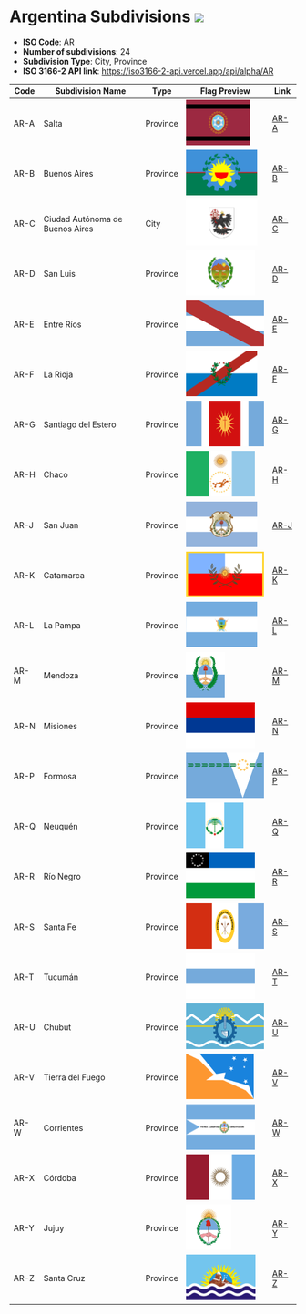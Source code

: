 # Argentina Subdivisions ![](https://flagcdn.com/h40/ar.png)

- **ISO Code**: AR
- **Number of subdivisions**: 24
- **Subdivision Type**: City, Province
- **ISO 3166-2 API link**: https://iso3166-2-api.vercel.app/api/alpha/AR

| Code  | Subdivision Name         | Type | Flag Preview | Link |
|-------|--------------------------|--------------| -------------- |----------|
| AR-A | Salta | Province | <img src='https://raw.githubusercontent.com/amckenna41/iso3166-flag-icons/main/iso3166-2-icons/AR/AR-A.svg' height='80'> | [AR-A](https://github.com/amckenna41/iso3166-flag-icons/blob/main/iso3166-2-icons/AR/AR-A.svg) |
| AR-B | Buenos Aires | Province | <img src='https://raw.githubusercontent.com/amckenna41/iso3166-flag-icons/main/iso3166-2-icons/AR/AR-B.svg' height='80'> | [AR-B](https://github.com/amckenna41/iso3166-flag-icons/blob/main/iso3166-2-icons/AR/AR-B.svg) |
| AR-C | Ciudad Autónoma de Buenos Aires | City | <img src='https://raw.githubusercontent.com/amckenna41/iso3166-flag-icons/main/iso3166-2-icons/AR/AR-C.svg' height='80'> | [AR-C](https://github.com/amckenna41/iso3166-flag-icons/blob/main/iso3166-2-icons/AR/AR-C.svg) |
| AR-D | San Luis | Province | <img src='https://raw.githubusercontent.com/amckenna41/iso3166-flag-icons/main/iso3166-2-icons/AR/AR-D.svg' height='80'> | [AR-D](https://github.com/amckenna41/iso3166-flag-icons/blob/main/iso3166-2-icons/AR/AR-D.svg) |
| AR-E | Entre Ríos | Province | <img src='https://raw.githubusercontent.com/amckenna41/iso3166-flag-icons/main/iso3166-2-icons/AR/AR-E.svg' height='80'> | [AR-E](https://github.com/amckenna41/iso3166-flag-icons/blob/main/iso3166-2-icons/AR/AR-E.svg) |
| AR-F | La Rioja | Province | <img src='https://raw.githubusercontent.com/amckenna41/iso3166-flag-icons/main/iso3166-2-icons/AR/AR-F.svg' height='80'> | [AR-F](https://github.com/amckenna41/iso3166-flag-icons/blob/main/iso3166-2-icons/AR/AR-F.svg) |
| AR-G | Santiago del Estero | Province | <img src='https://raw.githubusercontent.com/amckenna41/iso3166-flag-icons/main/iso3166-2-icons/AR/AR-G.svg' height='80'> | [AR-G](https://github.com/amckenna41/iso3166-flag-icons/blob/main/iso3166-2-icons/AR/AR-G.svg) |
| AR-H | Chaco | Province | <img src='https://raw.githubusercontent.com/amckenna41/iso3166-flag-icons/main/iso3166-2-icons/AR/AR-H.svg' height='80'> | [AR-H](https://github.com/amckenna41/iso3166-flag-icons/blob/main/iso3166-2-icons/AR/AR-H.svg) |
| AR-J | San Juan | Province | <img src='https://raw.githubusercontent.com/amckenna41/iso3166-flag-icons/main/iso3166-2-icons/AR/AR-J.svg' height='80'> | [AR-J](https://github.com/amckenna41/iso3166-flag-icons/blob/main/iso3166-2-icons/AR/AR-J.svg) |
| AR-K | Catamarca | Province | <img src='https://raw.githubusercontent.com/amckenna41/iso3166-flag-icons/main/iso3166-2-icons/AR/AR-K.svg' height='80'> | [AR-K](https://github.com/amckenna41/iso3166-flag-icons/blob/main/iso3166-2-icons/AR/AR-K.svg) |
| AR-L | La Pampa | Province | <img src='https://raw.githubusercontent.com/amckenna41/iso3166-flag-icons/main/iso3166-2-icons/AR/AR-L.svg' height='80'> | [AR-L](https://github.com/amckenna41/iso3166-flag-icons/blob/main/iso3166-2-icons/AR/AR-L.svg) |
| AR-M | Mendoza | Province | <img src='https://raw.githubusercontent.com/amckenna41/iso3166-flag-icons/main/iso3166-2-icons/AR/AR-M.svg' height='80'> | [AR-M](https://github.com/amckenna41/iso3166-flag-icons/blob/main/iso3166-2-icons/AR/AR-M.svg) |
| AR-N | Misiones | Province | <img src='https://raw.githubusercontent.com/amckenna41/iso3166-flag-icons/main/iso3166-2-icons/AR/AR-N.svg' height='80'> | [AR-N](https://github.com/amckenna41/iso3166-flag-icons/blob/main/iso3166-2-icons/AR/AR-N.svg) |
| AR-P | Formosa | Province | <img src='https://raw.githubusercontent.com/amckenna41/iso3166-flag-icons/main/iso3166-2-icons/AR/AR-P.svg' height='80'> | [AR-P](https://github.com/amckenna41/iso3166-flag-icons/blob/main/iso3166-2-icons/AR/AR-P.svg) |
| AR-Q | Neuquén | Province | <img src='https://raw.githubusercontent.com/amckenna41/iso3166-flag-icons/main/iso3166-2-icons/AR/AR-Q.svg' height='80'> | [AR-Q](https://github.com/amckenna41/iso3166-flag-icons/blob/main/iso3166-2-icons/AR/AR-Q.svg) |
| AR-R | Río Negro | Province | <img src='https://raw.githubusercontent.com/amckenna41/iso3166-flag-icons/main/iso3166-2-icons/AR/AR-R.svg' height='80'> | [AR-R](https://github.com/amckenna41/iso3166-flag-icons/blob/main/iso3166-2-icons/AR/AR-R.svg) |
| AR-S | Santa Fe | Province | <img src='https://raw.githubusercontent.com/amckenna41/iso3166-flag-icons/main/iso3166-2-icons/AR/AR-S.svg' height='80'> | [AR-S](https://github.com/amckenna41/iso3166-flag-icons/blob/main/iso3166-2-icons/AR/AR-S.svg) |
| AR-T | Tucumán | Province | <img src='https://raw.githubusercontent.com/amckenna41/iso3166-flag-icons/main/iso3166-2-icons/AR/AR-T.svg' height='80'> | [AR-T](https://github.com/amckenna41/iso3166-flag-icons/blob/main/iso3166-2-icons/AR/AR-T.svg) |
| AR-U | Chubut | Province | <img src='https://raw.githubusercontent.com/amckenna41/iso3166-flag-icons/main/iso3166-2-icons/AR/AR-U.svg' height='80'> | [AR-U](https://github.com/amckenna41/iso3166-flag-icons/blob/main/iso3166-2-icons/AR/AR-U.svg) |
| AR-V | Tierra del Fuego | Province | <img src='https://raw.githubusercontent.com/amckenna41/iso3166-flag-icons/main/iso3166-2-icons/AR/AR-V.svg' height='80'> | [AR-V](https://github.com/amckenna41/iso3166-flag-icons/blob/main/iso3166-2-icons/AR/AR-V.svg) |
| AR-W | Corrientes | Province | <img src='https://raw.githubusercontent.com/amckenna41/iso3166-flag-icons/main/iso3166-2-icons/AR/AR-W.svg' height='80'> | [AR-W](https://github.com/amckenna41/iso3166-flag-icons/blob/main/iso3166-2-icons/AR/AR-W.svg) |
| AR-X | Córdoba | Province | <img src='https://raw.githubusercontent.com/amckenna41/iso3166-flag-icons/main/iso3166-2-icons/AR/AR-X.svg' height='80'> | [AR-X](https://github.com/amckenna41/iso3166-flag-icons/blob/main/iso3166-2-icons/AR/AR-X.svg) |
| AR-Y | Jujuy | Province | <img src='https://raw.githubusercontent.com/amckenna41/iso3166-flag-icons/main/iso3166-2-icons/AR/AR-Y.svg' height='80'> | [AR-Y](https://github.com/amckenna41/iso3166-flag-icons/blob/main/iso3166-2-icons/AR/AR-Y.svg) |
| AR-Z | Santa Cruz | Province | <img src='https://raw.githubusercontent.com/amckenna41/iso3166-flag-icons/main/iso3166-2-icons/AR/AR-Z.svg' height='80'> | [AR-Z](https://github.com/amckenna41/iso3166-flag-icons/blob/main/iso3166-2-icons/AR/AR-Z.svg) |
